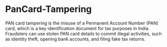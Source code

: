 # PanCard-Tampering
PAN card tampering is the misuse of a Permanent Account Number (PAN) card, which is a key identification document for tax purposes in India. Fraudsters can use stolen PAN card details to commit illegal activities, such as identity theft, opening bank accounts, and filing fake tax returns.
